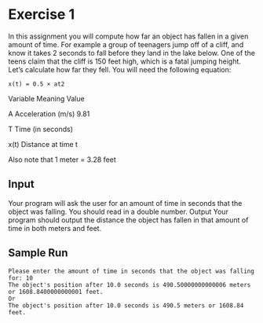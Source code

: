 # Exercise 1
In this assignment you will compute how far an object has fallen in a given amount of time.  For example a group of teenagers jump off of a cliff, and know it takes 2 seconds to fall before they land in the lake below.  One of the teens claim that the cliff is 150 feet high, which is a fatal jumping height. Let’s calculate how far they fell. You will need the following equation:
```
x(t) = 0.5 × at2 
```

Variable
Meaning
Value

A
Acceleration (m/s)
9.81

T
Time (in seconds)

x(t)
Distance at time t

Also note that 1 meter = 3.28 feet

## Input
Your program will ask the user for an amount of time in seconds that the object was falling.  You should read in a double number.
Output
Your program should output the distance the object has fallen in that amount of time in both meters and feet.

## Sample Run
```
Please enter the amount of time in seconds that the object was falling for: 10
The object's position after 10.0 seconds is 490.50000000000006 meters or 1608.8400000000001 feet.
Or
The object's position after 10.0 seconds is 490.5 meters or 1608.84 feet.
```
